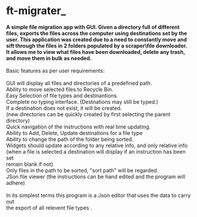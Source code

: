 # ft-migrater_


<b> A simple file migration app with GUI. Given a directory full of different files, exports the 
 files across the computer using destinations set by the user. This application was created due to a need
to constantly move and sift through the files in 2 folders populated by a scraper\file downloader. It 
allows me to view what files have been downloaded, delete any trash, and move them in bulk as needed.</b>
       <br><br>
  Basic features as per user requirements: <br><br>
    GUI will display all files and directories of a predefined path. <br>
    Ability to move selected files to Recycle Bin. <br>
    Easy Selection of file types and destinantions. <br>
    Complete no typing interface. (Destnations may still be typed.)<br>
    If a destination does not exist, it will be created.<br>
     (new directories can be quickly created by first selecting the parent directory)<br>
    Quick navigation of the instructions with real time updating. <br>
    Ability to Add, Delete, Update destinations for a file type<br>
    Ability to change the path of the folder being sorted. <br>
    Widgets should update according to any relative info, and only relative info<br>
     (when a file is selected a destination will display if an instruction has been set<br>
     remain blank if not)<br>
    Only files in the path to be sorted, "sort path" will be regarded.<br>
    JSon file viewer (the instructions can be hand edited and the program will adhere)<br>
 <br>
 In its simplest terms this program is a Json editor that uses the data to carry out <br>
 the export of all relevent file types .    <br>
